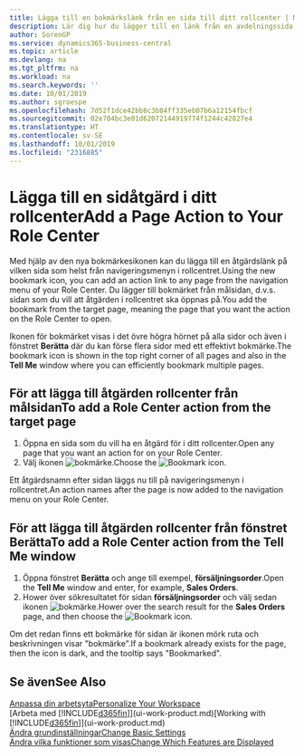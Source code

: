 ```yaml
---
title: Lägga till en bokmärkslänk från en sida till ditt rollcenter | Microsoft Docs
description: Lär dig hur du lägger till en länk från en avdelningssida i ditt rollcenter.
author: SorenGP
ms.service: dynamics365-business-central
ms.topic: article
ms.devlang: na
ms.tgt_pltfrm: na
ms.workload: na
ms.search.keywords: ''
ms.date: 10/01/2019
ms.author: sgroespe
ms.openlocfilehash: 7d52f1dce42bb8c3b84ff335eb07b6a12154fbcf
ms.sourcegitcommit: 02e704bc3e01d62072144919774f1244c42827e4
ms.translationtype: HT
ms.contentlocale: sv-SE
ms.lasthandoff: 10/01/2019
ms.locfileid: "2316885"
---
```

# <a name="add-a-page-action-to-your-role-center"></a><span data-ttu-id="8c37e-103">Lägga till en sidåtgärd i ditt rollcenter</span><span class="sxs-lookup"><span data-stu-id="8c37e-103">Add a Page Action to Your Role Center</span></span>
<span data-ttu-id="8c37e-104">Med hjälp av den nya bokmärkesikonen kan du lägga till en åtgärdslänk på vilken sida som helst från navigeringsmenyn i rollcentret.</span><span class="sxs-lookup"><span data-stu-id="8c37e-104">Using the new bookmark icon, you can add an action link to any page from the navigation menu of your Role Center.</span></span> <span data-ttu-id="8c37e-105">Du lägger till bokmärket från målsidan, d.v.s. sidan som du vill att åtgärden i rollcentret ska öppnas på.</span><span class="sxs-lookup"><span data-stu-id="8c37e-105">You add the bookmark from the target page, meaning the page that you want the action on the Role Center to open.</span></span>

<span data-ttu-id="8c37e-106">Ikonen för bokmärket visas i det övre högra hörnet på alla sidor och även i fönstret **Berätta** där du kan förse flera sidor med ett effektivt bokmärke.</span><span class="sxs-lookup"><span data-stu-id="8c37e-106">The bookmark icon is shown in the top right corner of all pages and also in the **Tell Me** window where you can efficiently bookmark multiple pages.</span></span>

## <a name="to-add-a-role-center-action-from-the-target-page"></a><span data-ttu-id="8c37e-107">För att lägga till åtgärden rollcenter från målsidan</span><span class="sxs-lookup"><span data-stu-id="8c37e-107">To add a Role Center action from the target page</span></span>
1. <span data-ttu-id="8c37e-108">Öppna en sida som du vill ha en åtgärd för i ditt rollcenter.</span><span class="sxs-lookup"><span data-stu-id="8c37e-108">Open any page that you want an action for on your Role Center.</span></span>
2. <span data-ttu-id="8c37e-109">Välj ikonen ![bokmärke](media/ui_bookmark_icon.png "bokmärke").</span><span class="sxs-lookup"><span data-stu-id="8c37e-109">Choose the ![Bookmark](media/ui_bookmark_icon.png "Bookmark") icon.</span></span>

<span data-ttu-id="8c37e-110">Ett åtgärdsnamn efter sidan läggs nu till på navigeringsmenyn i rollcentret.</span><span class="sxs-lookup"><span data-stu-id="8c37e-110">An action names after the page is now added to the navigation menu on your Role Center.</span></span>

## <a name="to-add-a-role-center-action-from-the-tell-me-window"></a><span data-ttu-id="8c37e-111">För att lägga till åtgärden rollcenter från fönstret Berätta</span><span class="sxs-lookup"><span data-stu-id="8c37e-111">To add a Role Center action from the Tell Me window</span></span>
1. <span data-ttu-id="8c37e-112">Öppna fönstret **Berätta** och ange till exempel, **försäljningsorder**.</span><span class="sxs-lookup"><span data-stu-id="8c37e-112">Open the **Tell Me** window and enter, for example, **Sales Orders**.</span></span>
2. <span data-ttu-id="8c37e-113">Hower över sökresultatet för sidan **försäljningsorder** och välj sedan ikonen ![bokmärke](media/ui_bookmark_icon.png "bokmärke").</span><span class="sxs-lookup"><span data-stu-id="8c37e-113">Hower over the search result for the **Sales Orders** page, and then choose the ![Bookmark](media/ui_bookmark_icon.png "Bookmark") icon.</span></span>

<span data-ttu-id="8c37e-114">Om det redan finns ett bokmärke för sidan är ikonen mörk ruta och beskrivningen visar "bokmärke".</span><span class="sxs-lookup"><span data-stu-id="8c37e-114">If a bookmark already exists for the page, then the icon is dark, and the tooltip says "Bookmarked".</span></span>

## <a name="see-also"></a><span data-ttu-id="8c37e-115">Se även</span><span class="sxs-lookup"><span data-stu-id="8c37e-115">See Also</span></span>
[<span data-ttu-id="8c37e-116">Anpassa din arbetsyta</span><span class="sxs-lookup"><span data-stu-id="8c37e-116">Personalize Your Workspace</span></span>](ui-personalization-user.md)  
<span data-ttu-id="8c37e-117">[Arbeta med [!INCLUDE[d365fin](includes/d365fin_md.md)]](ui-work-product.md)</span><span class="sxs-lookup"><span data-stu-id="8c37e-117">[Working with [!INCLUDE[d365fin](includes/d365fin_md.md)]](ui-work-product.md)</span></span>  
[<span data-ttu-id="8c37e-118">Ändra grundinställningar</span><span class="sxs-lookup"><span data-stu-id="8c37e-118">Change Basic Settings</span></span>](ui-change-basic-settings.md)  
[<span data-ttu-id="8c37e-119">Ändra vilka funktioner som visas</span><span class="sxs-lookup"><span data-stu-id="8c37e-119">Change Which Features are Displayed</span></span>](ui-experiences.md)  
